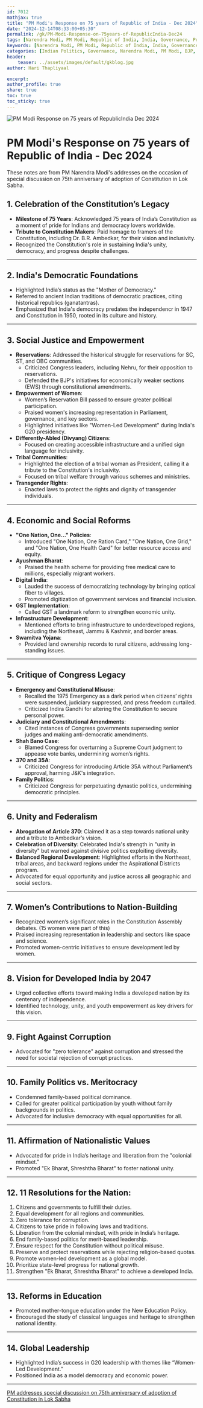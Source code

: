 ```yaml
---        
id: 7012   
mathjax: true        
title: "PM Modi's Response on 75 years of Republic of India - Dec 2024"
date: "2024-12-14T08:33:00+05:30"        
permalink: /gk/PM-Modi-Response-on-75years-of-RepublicIndia-Dec24        
tags: [Narendra Modi, PM Modi, Republic of India, India, Governance, Politics, Bharatiya Janata Party, BJP]
keywords: [Narendra Modi, PM Modi, Republic of India, India, Governance, Politics, Bharatiya Janata Party, BJP]
categories: [Indian Politics, Governance, Narendra Modi, PM Modi, BJP, India, Republic of India]
header:        
    teaser: ../assets/images/default/gkblog.jpg        
author: Hari Thapliyaal        

excerpt:        
author_profile: true        
share: true        
toc: true  
toc_sticky: true    
--- 
```


![PM Modi Response on 75 years of RepublicIndia Dec 2024](../assets/images/default/gkblog.jpg)

# PM Modi's Response on 75 years of Republic of India - Dec 2024

These notes are from PM Narendra Modi's addresses on the occasion of special discussion on 75th anniversary of adoption of Constitution in Lok Sabha.

## **1. Celebration of the Constitution’s Legacy**
   - **Milestone of 75 Years**: Acknowledged 75 years of India’s Constitution as a moment of pride for Indians and democracy lovers worldwide.
   - **Tribute to Constitution Makers**: Paid homage to framers of the Constitution, including Dr. B.R. Ambedkar, for their vision and inclusivity.
   - Recognized the Constitution's role in sustaining India's unity, democracy, and progress despite challenges.

---

## **2. India's Democratic Foundations**
   - Highlighted India’s status as the "Mother of Democracy."
   - Referred to ancient Indian traditions of democratic practices, citing historical republics (ganatantras).
   - Emphasized that India's democracy predates the independencr in 1947 and Constitution in 1950, rooted in its culture and history.

---

## **3. Social Justice and Empowerment**
   - **Reservations**: Addressed the historical struggle for reservations for SC, ST, and OBC communities.
     - Criticized Congress leaders, including Nehru, for their opposition to reservations.
     - Defended the BJP's initiatives for economically weaker sections (EWS) through constitutional amendments.
   - **Empowerment of Women**:
     - Women’s Reservation Bill passed to ensure greater political participation.
     - Praised women's increasing representation in Parliament, governance, and key sectors.
     - Highlighted initiatives like "Women-Led Development" during India's G20 presidency.
   - **Differently-Abled (Divyang) Citizens**:
     - Focused on creating accessible infrastructure and a unified sign language for inclusivity.
   - **Tribal Communities**:
     - Highlighted the election of a tribal woman as President, calling it a tribute to the Constitution's inclusivity.
     - Focused on tribal welfare through various schemes and ministries.
   - **Transgender Rights**:
     - Enacted laws to protect the rights and dignity of transgender individuals.

---

## **4. Economic and Social Reforms**
   - **"One Nation, One..." Policies**:
     - Introduced "One Nation, One Ration Card," "One Nation, One Grid," and "One Nation, One Health Card" for better resource access and equity.
   - **Ayushman Bharat**:
     - Praised the health scheme for providing free medical care to millions, especially migrant workers.
   - **Digital India**:
     - Lauded the success of democratizing technology by bringing optical fiber to villages.
     - Promoted digitization of government services and financial inclusion.
   - **GST Implementation**:
     - Called GST a landmark reform to strengthen economic unity.
   - **Infrastructure Development**:
     - Mentioned efforts to bring infrastructure to underdeveloped regions, including the Northeast, Jammu & Kashmir, and border areas.
   - **Swamitva Yojana**:
     - Provided land ownership records to rural citizens, addressing long-standing issues.

---

## **5. Critique of Congress Legacy**
   - **Emergency and Constitutional Misuse**:
     - Recalled the 1975 Emergency as a dark period when citizens’ rights were suspended, judiciary suppressed, and press freedom curtailed.
     - Criticized Indira Gandhi for altering the Constitution to secure personal power.
   - **Judiciary and Constitutional Amendments**:
     - Cited instances of Congress governments superseding senior judges and making anti-democratic amendments.
   - **Shah Bano Case**:
     - Blamed Congress for overturning a Supreme Court judgment to appease vote banks, undermining women’s rights.
   - **370 and 35A**:
     - Criticized Congress for introducing Article 35A without Parliament’s approval, harming J&K's integration.
   - **Family Politics**:
     - Criticized Congress for perpetuating dynastic politics, undermining democratic principles.

---

## **6. Unity and Federalism**
   - **Abrogation of Article 370**: Claimed it as a step towards national unity and a tribute to Ambedkar’s vision.
   - **Celebration of Diversity**: Celebrated India's strength in "unity in diversity" but warned against divisive politics exploiting diversity.
   - **Balanced Regional Development**: Highlighted efforts in the Northeast, tribal areas, and backward regions under the Aspirational Districts program.
   - Advocated for equal opportunity and justice across all geographic and social sectors.

---

## **7. Women’s Contributions to Nation-Building**
   - Recognized women’s significant roles in the Constitution Assembly debates. (15 women were part of this)
   - Praised increasing representation in leadership and sectors like space and science.
   - Promoted women-centric initiatives to ensure development led by women.

---

## **8. Vision for Developed India by 2047**
   - Urged collective efforts toward making India a developed nation by its centenary of independence.
   - Identified technology, unity, and youth empowerment as key drivers for this vision.

---

## **9. Fight Against Corruption**
   - Advocated for "zero tolerance" against corruption and stressed the need for societal rejection of corrupt practices.

---

## **10. Family Politics vs. Meritocracy**
   - Condemned family-based political dominance.
   - Called for greater political participation by youth without family backgrounds in politics.
   - Advocated for inclusive democracy with equal opportunities for all.

---

## **11. Affirmation of Nationalistic Values**
   - Advocated for pride in India’s heritage and liberation from the "colonial mindset."
   - Promoted "Ek Bharat, Shreshtha Bharat" to foster national unity.

---

## **12. 11 Resolutions for the Nation**:
   1. Citizens and governments to fulfill their duties.
   2. Equal development for all regions and communities.
   3. Zero tolerance for corruption.
   4. Citizens to take pride in following laws and traditions.
   5. Liberation from the colonial mindset, with pride in India’s heritage.
   6. End family-based politics for merit-based leadership.
   7. Ensure respect for the Constitution without political misuse.
   8. Preserve and protect reservations while rejecting religion-based quotas.
   9. Promote women-led development as a global model.
   10. Prioritize state-level progress for national growth.
   11. Strengthen "Ek Bharat, Shreshtha Bharat" to achieve a developed India.

---

## **13. Reforms in Education**
   - Promoted mother-tongue education under the New Education Policy.
   - Encouraged the study of classical languages and heritage to strengthen national identity.

---

## **14. Global Leadership**
   - Highlighted India’s success in G20 leadership with themes like “Women-Led Development.”
   - Positioned India as a model democracy and economic power.

---

[PM addresses special discussion on 75th anniversary of adoption of Constitution in Lok Sabha](https://www.youtube.com/watch?v=XrBRb1cUsQo&t=1602s)
